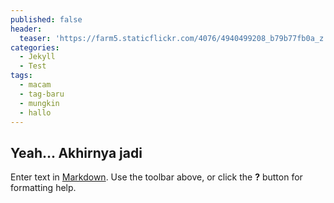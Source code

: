 ```yaml
---
published: false
header:
  teaser: 'https://farm5.staticflickr.com/4076/4940499208_b79b77fb0a_z.jpg'
categories:
  - Jekyll
  - Test
tags:
  - macam
  - tag-baru
  - mungkin
  - hallo
---
```

## Yeah... Akhirnya jadi

Enter text in [Markdown](http://daringfireball.net/projects/markdown/). Use the toolbar above, or click the **?** button for formatting help.

